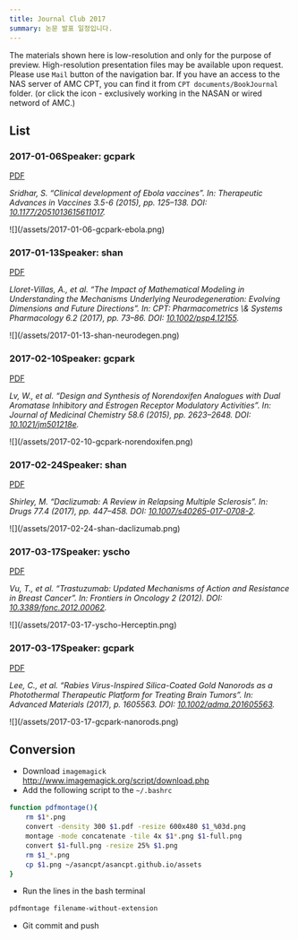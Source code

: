 ```yaml
---
title: Journal Club 2017
summary: 논문 발표 일정입니다.
---
```




The materials shown here is low-resolution and only for the purpose of preview. 
High-resolution presentation files may be available upon request. Please use `Mail` button of the navigation bar.
If you have an access to the NAS server of AMC CPT, you can find it from `CPT documents/BookJournal` folder. (or click the <i class="fa fa-file-pdf-o"></i> icon - exclusively working in the NASAN or wired netword of AMC.)

## List


### 2017-01-06Speaker: gcpark

[<i class="fa fa-file-pdf-o"></i>PDF](ftp://172.21.61.202/cpt%20documents/BookJournal/2017/Journal/2017-01-06-gcpark-ebola/2017-01-06-gcpark-ebola.pdf)

<p><cite>Sridhar, S.
&ldquo;Clinical development of Ebola vaccines&rdquo;.
In: <em>Therapeutic Advances in Vaccines</em> 3.5-6 (2015), pp. 125&ndash;138.
DOI: <a href="http://dx.doi.org/10.1177/2051013615611017">10.1177/2051013615611017</a>.</cite></p>
![](/assets/2017-01-06-gcpark-ebola.png)


### 2017-01-13Speaker: shan

[<i class="fa fa-file-pdf-o"></i>PDF](ftp://172.21.61.202/cpt%20documents/BookJournal/2017/Journal/2017-01-13-shan-neurodegen/2017-01-13-shan-neurodegen.pdf)

<p><cite>Lloret-Villas, A., et al.
&ldquo;The Impact of Mathematical Modeling in Understanding the Mechanisms Underlying Neurodegeneration: Evolving Dimensions and Future Directions&rdquo;.
In: <em>CPT: Pharmacometrics \&amp; Systems Pharmacology</em> 6.2 (2017), pp. 73&ndash;86.
DOI: <a href="http://dx.doi.org/10.1002/psp4.12155">10.1002/psp4.12155</a>.</cite></p>
![](/assets/2017-01-13-shan-neurodegen.png)


### 2017-02-10Speaker: gcpark

[<i class="fa fa-file-pdf-o"></i>PDF](ftp://172.21.61.202/cpt%20documents/BookJournal/2017/Journal/2017-02-10-gcpark-norendoxifen/2017-02-10-gcpark-norendoxifen.pdf)

<p><cite>Lv, W., et al.
&ldquo;Design and Synthesis of Norendoxifen Analogues with Dual Aromatase Inhibitory and Estrogen Receptor Modulatory Activities&rdquo;.
In: <em>Journal of Medicinal Chemistry</em> 58.6 (2015), pp. 2623&ndash;2648.
DOI: <a href="http://dx.doi.org/10.1021/jm501218e">10.1021/jm501218e</a>.</cite></p>
![](/assets/2017-02-10-gcpark-norendoxifen.png)


### 2017-02-24Speaker: shan

[<i class="fa fa-file-pdf-o"></i>PDF](ftp://172.21.61.202/cpt%20documents/BookJournal/2017/Journal/2017-02-24-shan-daclizumab/2017-02-24-shan-daclizumab.pdf)

<p><cite>Shirley, M.
&ldquo;Daclizumab: A Review in Relapsing Multiple Sclerosis&rdquo;.
In: <em>Drugs</em> 77.4 (2017), pp. 447&ndash;458.
DOI: <a href="http://dx.doi.org/10.1007/s40265-017-0708-2">10.1007/s40265-017-0708-2</a>.</cite></p>
![](/assets/2017-02-24-shan-daclizumab.png)


### 2017-03-17Speaker: yscho

[<i class="fa fa-file-pdf-o"></i>PDF](ftp://172.21.61.202/cpt%20documents/BookJournal/2017/Journal/2017-03-17-yscho-Herceptin/2017-03-17-yscho-Herceptin.pdf)

<p><cite>Vu, T., et al.
&ldquo;Trastuzumab: Updated Mechanisms of Action and Resistance in Breast Cancer&rdquo;.
In: <em>Frontiers in Oncology</em> 2 (2012).
DOI: <a href="http://dx.doi.org/10.3389/fonc.2012.00062">10.3389/fonc.2012.00062</a>.</cite></p>
![](/assets/2017-03-17-yscho-Herceptin.png)


### 2017-03-17Speaker: gcpark

[<i class="fa fa-file-pdf-o"></i>PDF](ftp://172.21.61.202/cpt%20documents/BookJournal/2017/Journal/2017-03-17-gcpark-nanorods/2017-03-17-gcpark-nanorods.pdf)

<p><cite>Lee, C., et al.
&ldquo;Rabies Virus-Inspired Silica-Coated Gold Nanorods as a Photothermal Therapeutic Platform for Treating Brain Tumors&rdquo;.
In: <em>Advanced Materials</em> (2017), p. 1605563.
DOI: <a href="http://dx.doi.org/10.1002/adma.201605563">10.1002/adma.201605563</a>.</cite></p>
![](/assets/2017-03-17-gcpark-nanorods.png)

## Conversion

- Download `imagemagick` <http://www.imagemagick.org/script/download.php>
- Add the following script to the `~/.bashrc`

```bash
function pdfmontage(){
    rm $1*.png
    convert -density 300 $1.pdf -resize 600x480 $1_%03d.png
    montage -mode concatenate -tile 4x $1*.png $1-full.png
    convert $1-full.png -resize 25% $1.png
    rm $1_*.png
    cp $1.png ~/asancpt/asancpt.github.io/assets
}
```

- Run the lines in the bash terminal

```bash
pdfmontage filename-without-extension
```

- Git commit and push
